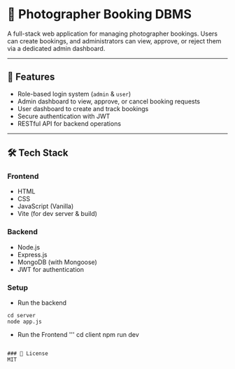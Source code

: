 # 📸 Photographer Booking DBMS

A full-stack web application for managing photographer bookings. Users can create bookings, and administrators can view, approve, or reject them via a dedicated admin dashboard.

---

## 🚀 Features

- Role-based login system (`admin` & `user`)
- Admin dashboard to view, approve, or cancel booking requests
- User dashboard to create and track bookings
- Secure authentication with JWT
- RESTful API for backend operations

---

## 🛠️ Tech Stack

### Frontend
- HTML
- CSS
- JavaScript (Vanilla)
- Vite (for dev server & build)

### Backend
- Node.js
- Express.js
- MongoDB (with Mongoose)
- JWT for authentication

### Setup
- Run the backend
```
cd server
node app.js
```

- Run the Frontend
'''
cd client
npm run dev
```

### 📝 License
MIT

